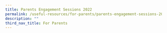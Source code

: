 ```yaml
---
title: Parents Engagement Sessions 2022
permalink: /useful-resources/for-parents/parents-engagement-sessions-2022/
description: ""
third_nav_title: For Parents
---
```

